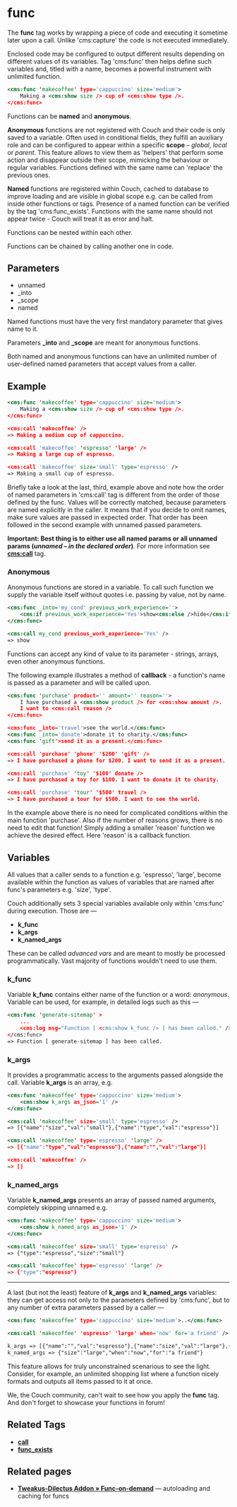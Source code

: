 # func

The **func** tag works by wrapping a piece of code and executing it sometime later upon a call. Unlike 'cms:capture' the code is not executed immediately.

Enclosed code may be configured to output different results depending on different values of its variables. Tag 'cms:func' then  helps define such variables and, titled with a name, becomes a powerful instrument with unlimited function.

```xml
<cms:func 'makecoffee' type='cappuccino' size='medium'>
    Making a <cms:show size /> cup of <cms:show type />.
</cms:func>
```

Functions can be **named** and **anonymous**.

**Anonymous** functions are not registered with Couch and their code is only saved to a variable. Often used in conditional fields, they fulfill an auxiliary role and can be configured to appear within a specific **scope** &ndash; *global*, *local* or *parent*. This feature allows to view them as 'helpers' that perform some action and disappear outside their scope, mimicking the behaviour or regular variables. Functions defined with the same name can 'replace' the previous ones.

**Named** functions are registered within Couch, cached to database to improve loading and are visible in global scope e.g. can be called from inside other functions or tags. Presence of a named function can be verified by the tag 'cms:func_exists'. Functions with the same name should not appear twice - Couch will treat it as error and halt.

Functions can be nested within each other.

Functions can be chained by calling another one in code.

## Parameters

* unnamed
* _into
* _scope
* named

Named functions must have the very first mandatory parameter that gives name to it.

Parameters **_into** and **_scope** are meant for anonymous functions.

Both named and anonymous functions can have an unlimited number of user-defined named parameters that accept values from a caller.

## Example

```xml
<cms:func 'makecoffee' type='cappuccino' size='medium'>
    Making a <cms:show size /> cup of <cms:show type />.
</cms:func>

<cms:call 'makecoffee' />
=> Making a medium cup of cappuccino.

<cms:call 'makecoffee' 'espresso' 'large' />
=> Making a large cup of espresso.

<cms:call 'makecoffee' size='small' type='espresso' />
=> Making a small cup of espresso.
```

Briefly take a look at the last, third, example above and note how the order of named parameters in 'cms:call' tag is different from the order of those defined by the func. Values will be correctly matched, because parameters are named explicitly in the caller. It means that if you decide to omit names, make sure values are passed in expected order. That order has been followed in the second example with unnamed passed parameters.

**Important: Best thing is to either use all named params or all unnamed params (*unnamed – in the declared order*)**. For more information see [**cms:call**](#related-tags) tag.

### Anonymous

Anonymous functions are stored in a variable. To call such function we supply the variable itself without quotes i.e. passing by value, not by name.

```xml
<cms:func _into='my_cond' previous_work_experience=''>
    <cms:if previous_work_experience='Yes'>show<cms:else />hide</cms:if>
</cms:func>

<cms:call my_cond previous_work_experience='Yes' />
=> show
```

Functions can accept any kind of value to its parameter - strings, arrays, even other anonymous functions.

The following example illustrates a method of **callback** - a function's name is passed as a parameter and will be called upon.

```xml
<cms:func 'purchase' product='' amount='' reason=''>
    I have purchased a <cms:show product /> for <cms:show amount />.
    I want to <cms:call reason />
</cms:func>

<cms:func _into='travel'>see the world.</cms:func>
<cms:func _into='donate'>donate it to charity.</cms:func>
<cms:func 'gift'>send it as a present.</cms:func>

<cms:call 'purchase' 'phone' '$200' 'gift' />
=> I have purchased a phone for $200. I want to send it as a present.

<cms:call 'purchase' 'toy' '$100' donate />
=> I have purchased a toy for $100. I want to donate it to charity.

<cms:call 'purchase' 'tour' '$500' travel />
=> I have purchased a tour for $500. I want to see the world.
```

In the example above there is no need for complicated conditions within the main function 'purchase'. Also if the number of reasons grows, there is no need to edit that function! Simply adding a smaller 'reason' function we achieve the desired effect. Here 'reason' is a callback function.

## Variables

All values that a caller sends to a function e.g. 'espresso', 'large', become available within the function as values of variables that are named after func's parameters e.g. 'size', 'type'.

Couch additionally sets 3 special variables available only within 'cms:func' during execution. Those are &mdash;

* **k_func**
* **k_args**
* **k_named_args**

These can be called *advanced vars* and are meant to mostly be processed programmatically. Vast majority of functions wouldn't need to use them.

### k\_func

Variable **k\_func** contains either name of the function or a word: *anonymous*. Variable can be used, for example, in detailed logs such as this &mdash;

```xml
<cms:func 'generate-sitemap' >
    ...
    <cms:log msg="Function [ <cms:show k_func /> ] has been called." />
</cms:func>
=> Function [ generate-sitemap ] has been called.
```

### k\_args

It provides a programmatic access to the arguments passed alongside the call. Variable **k\_args** is an array, e.g.

```xml
<cms:func 'makecoffee' type='cappuccino' size='medium'>
    <cms:show k_args as_json='1' />
</cms:func>

<cms:call 'makecoffee' size='small' type='espresso' />
=> [{"name":"size","val":"small"},{"name":"type","val":"espresso"}]

<cms:call 'makecoffee' type='espresso' 'large' />
=> [{"name":"type","val":"espresso"},{"name":"","val":"large"}]

<cms:call 'makecoffee' />
=> []
```

### k\_named_args

Variable **k\_named_args** presents an array of passed named arguments, completely skipping unnamed e.g.

```xml
<cms:func 'makecoffee' type='cappuccino' size='medium'>
    <cms:show k_named_args as_json='1' />
</cms:func>

<cms:call 'makecoffee' size='small' type='espresso' />
=> {"type":"espresso","size":"small"}

<cms:call 'makecoffee' type='espresso' 'large' />
=> {"type":"espresso"}
```

---

A last (but not the least) feature of **k_args** and **k_named_args** variables: they can get access not only to the parameters defined by 'cms:func', but to any number of extra parameters passed by a caller &mdash;

```xml
<cms:func 'makecoffee' type='cappuccino' size='medium'>..</cms:func>

<cms:call 'makecoffee' 'espresso' 'large' when='now' for='a friend' />

k_args => [{"name":"","val":"espresso"},{"name":"size","val":"large"},{"name":"when","val":"now"},{"name":"for","val":"a friend"}]
k_named_args => {"size":"large","when":"now","for":"a friend"}
```

This feature allows for truly unconstrained scenarious to see the light. Consider, for example, an unlimited shopping list where a function nicely formats and outputs all items passed to it at once.

We, the Couch community, can't wait to see how you apply the **func** tag. And don't forget to showcase your functions in forum!

## Related Tags

* [**call**](./call.md)
* [**func_exists**](./func_exists.md)

## Related pages

* [**Tweakus-Dilectus Addon » Func-on-demand**](https://github.com/trendoman/Tweakus-Dilectus/tree/main/anton.cms@ya.ru__func-on-demand) — autoloading and caching for funcs
